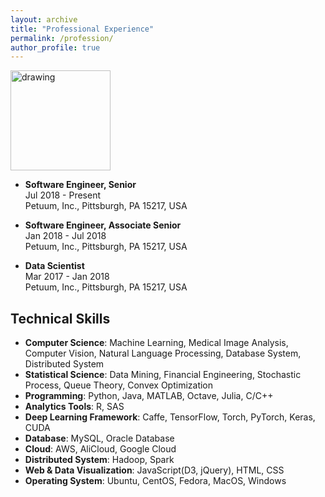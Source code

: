 ```yaml
---
layout: archive
title: "Professional Experience"
permalink: /profession/
author_profile: true
---
```

   
<a href="https://www.petuum.com/"><img src="https://leonndong.github.io/images/petuum.jpg" alt="drawing" width="160px"/></a>  
* **Software Engineer, Senior**  
  Jul 2018 - Present  
  Petuum, Inc., Pittsburgh, PA 15217, USA  
   
* **Software Engineer, Associate Senior**  
  Jan 2018 - Jul 2018   
  Petuum, Inc., Pittsburgh, PA 15217, USA   

* **Data Scientist**  
  Mar 2017 - Jan 2018     
  Petuum, Inc., Pittsburgh, PA 15217, USA   


## Technical Skills
* **Computer Science**: Machine Learning, Medical Image Analysis, Computer Vision, Natural Language Processing, Database System, Distributed System  
* **Statistical Science**: Data Mining, Financial Engineering, Stochastic Process, Queue Theory, Convex Optimization  
* **Programming**: Python, Java, MATLAB, Octave, Julia, C/C++  
* **Analytics Tools**: R, SAS  
* **Deep Learning Framework**: Caffe, TensorFlow, Torch, PyTorch, Keras, CUDA   
* **Database**: MySQL, Oracle Database  
* **Cloud**: AWS, AliCloud, Google Cloud  
* **Distributed System**: Hadoop, Spark  
* **Web & Data Visualization**: JavaScript(D3, jQuery), HTML, CSS  
* **Operating System**: Ubuntu, CentOS, Fedora, MacOS, Windows 
